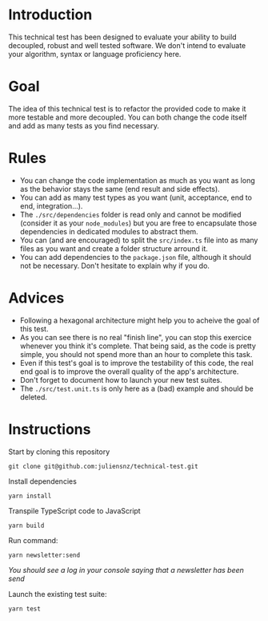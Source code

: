 # Introduction

This technical test has been designed to evaluate your ability to build decoupled, robust and well tested software. We don't intend to evaluate your algorithm, syntax or language proficiency here.

# Goal

The idea of this technical test is to refactor the provided code to make it more testable and more decoupled. You can both change the code itself and add as many tests as you find necessary.

# Rules

- You can change the code implementation as much as you want as long as the behavior stays the same (end result and side effects).
- You can add as many test types as you want (unit, acceptance, end to end, integration...).
- The `./src/dependencies` folder is read only and cannot be modified (consider it as your `node_modules`) but you are free to encapsulate those dependencies in dedicated modules to abstract them.
- You can (and are encouraged) to split the `src/index.ts` file into as many files as you want and create a folder structure arround it.
- You can add dependencies to the `package.json` file, although it should not be necessary. Don't hesitate to explain why if you do.

# Advices

- Following a hexagonal architecture might help you to acheive the goal of this test.
- As you can see there is no real "finish line", you can stop this exercice whenever you think it's complete. That being said, as the code is pretty simple, you should not spend more than an hour to complete this task.
- Even if this test's goal is to improve the testability of this code, the real end goal is to improve the overall quality of the app's architecture.
- Don't forget to document how to launch your new test suites.
- The `./src/test.unit.ts` is only here as a (bad) example and should be deleted.

# Instructions

Start by cloning this repository

    git clone git@github.com:juliensnz/technical-test.git

Install dependencies

    yarn install

Transpile TypeScript code to JavaScript

    yarn build

Run command:

    yarn newsletter:send

_You should see a log in your console saying that a newsletter has been send_

Launch the existing test suite:

    yarn test
